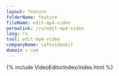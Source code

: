 ```yaml
---
layout: feature
folderName: feature
fileName: edit-mp4-video
permalink: /ru/edit-mp4-video
lang: ru
tool: edit-mp4-video
companyName: safevideokit
domain : com
---
```


{% include VideoEditorIndex/index.html %}

   